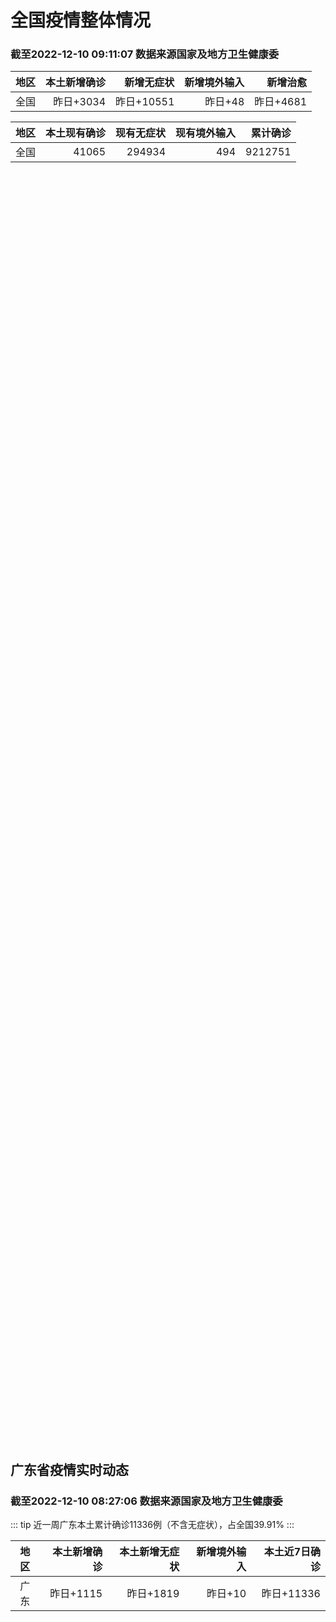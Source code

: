 
# 全国疫情整体情况
### 截至2022-12-10 09:11:07 数据来源国家及地方卫生健康委

|地区|本土新增确诊|新增无症状|新增境外输入|新增治愈|
|:--:|---:|---:|---:|---:|
|全国|昨日+3034|昨日+10551|昨日+48|昨日+4681|

|地区|本土现有确诊|现有无症状|现有境外输入|累计确诊|
|:--:|---:|---:|---:|---:|
|全国|41065|294934|494|9212751|

<ChinaMap :dataList="dataList" :title="title"/>

<div id="chinaDayModify" style="width:100%;height:500px;margin-bottom:10px;"></div>
<div id="chinaAddHistoryData" style="width:100%;height:500px;margin-bottom:10px;"></div>
<div id="chinaNowHistoryData" style="width:100%;height:500px;margin-bottom:10px;"></div>
<div id="chinaTotalHistoryData" style="width:100%;height:500px;margin-bottom:10px;"></div>


## 广东省疫情实时动态
### 截至2022-12-10 08:27:06 数据来源国家及地方卫生健康委

::: tip 近一周广东本土累计确诊11336例（不含无症状），占全国39.91%
:::

|地区|本土新增确诊|本土新增无症状|新增境外输入|本土近7日确诊|
|:--:|---:|---:|---:|---:|
|广东|昨日+1115|昨日+1819|昨日+10|昨日+11336|

<div id="guangdongModify" style="width:100%;height:500px;margin-bottom:10px;"></div>
<div id="guangdongTotalHistory" style="width:100%;height:500px;margin-bottom:10px;"></div>
<div id="guangzhouModifyHistory" style="width:100%;height:500px;margin-bottom:10px;"></div>


<script>
import * as echarts from 'echarts'
export default {
  data(){
    return {
      title: '新增本土确诊',
      dataList: [{name: '台湾', value: 0, addList: []},{name: '香港', value: 0, addList: []},{name: '湖北', value: 11, addList: [{name: '武汉', num: 11},
]},{name: '上海', value: 13, addList: [{name: '未公布来源', num: 13},
]},{name: '广东', value: 1115, addList: [{name: '广州', num: 591},
{name: '湛江', num: 74},
{name: '深圳', num: 62},
{name: '云浮', num: 55},
{name: '惠州', num: 47},
]},{name: '吉林', value: 0, addList: []},{name: '北京', value: 924, addList: [{name: '未公布来源', num: 924},
]},{name: '四川', value: 100, addList: [{name: '成都', num: 90},
{name: '泸州', num: 4},
{name: '宜宾', num: 4},
{name: '眉山', num: 1},
{name: '阿坝', num: 1},
]},{name: '海南', value: 122, addList: [{name: '海口', num: 28},
{name: '东方', num: 17},
{name: '三亚', num: 16},
{name: '儋州', num: 9},
{name: '澄迈县', num: 7},
]},{name: '河南', value: 104, addList: [{name: '郑州', num: 104},
]},{name: '内蒙古', value: 35, addList: [{name: '呼和浩特', num: 27},
{name: '鄂尔多斯', num: 5},
{name: '包头', num: 2},
{name: '赤峰', num: 1},
]},{name: '重庆', value: 240, addList: [{name: '九龙坡区', num: 131},
{name: '南岸区', num: 27},
{name: '北碚区', num: 10},
{name: '永川区', num: 9},
{name: '渝北区', num: 7},
]},{name: '福建', value: 80, addList: [{name: '厦门', num: 41},
{name: '三明', num: 10},
{name: '福州', num: 7},
{name: '漳州', num: 5},
{name: '泉州', num: 5},
]},{name: '陕西', value: 20, addList: [{name: '渭南', num: 15},
{name: '安康', num: 3},
{name: '西安', num: 1},
{name: '咸阳', num: 1},
]},{name: '黑龙江', value: 21, addList: [{name: '哈尔滨', num: 12},
{name: '齐齐哈尔', num: 4},
{name: '鸡西', num: 2},
{name: '牡丹江', num: 1},
{name: '大兴安岭', num: 1},
]},{name: '浙江', value: 71, addList: [{name: '杭州', num: 51},
{name: '宁波', num: 5},
{name: '温州', num: 4},
{name: '金华', num: 3},
{name: '绍兴', num: 2},
]},{name: '山西', value: 4, addList: [{name: '晋城', num: 2},
{name: '朔州', num: 2},
]},{name: '云南', value: 39, addList: [{name: '昭通市', num: 13},
{name: '昆明', num: 10},
{name: '迪庆州', num: 5},
{name: '未公布来源', num: 4},
{name: '保山市', num: 3},
]},{name: '山东', value: 63, addList: [{name: '济南', num: 56},
{name: '淄博', num: 4},
{name: '威海', num: 1},
{name: '聊城', num: 1},
{name: '东营', num: 1},
]},{name: '江苏', value: 12, addList: [{name: '南京', num: 5},
{name: '苏州', num: 4},
{name: '宿迁', num: 1},
{name: '南通', num: 1},
{name: '淮安', num: 1},
]},{name: '辽宁', value: 38, addList: [{name: '沈阳', num: 35},
{name: '铁岭', num: 3},
]},{name: '河北', value: 4, addList: [{name: '石家庄', num: 4},
]},{name: '新疆', value: 0, addList: []},{name: '天津', value: 0, addList: []},{name: '广西', value: 1, addList: [{name: '崇左', num: 1},
]},{name: '湖南', value: 1, addList: [{name: '郴州', num: 1},
]},{name: '贵州', value: 14, addList: [{name: '未公布来源', num: 14},
]},{name: '安徽', value: 2, addList: [{name: '安庆', num: 2},
]},{name: '甘肃', value: 0, addList: []},{name: '江西', value: 0, addList: []},{name: '西藏', value: 0, addList: []},{name: '澳门', value: 0, addList: []},{name: '青海', value: 0, addList: []},{name: '宁夏', value: 0, addList: []},{name: '南海诸岛', value: 0, addList: []}]
    }
  },
  mounted () {
    const themeObj = {"color":["#2ec7c9","#b6a2de","#5ab1ef","#ffb980","#d87a80","#8d98b3","#e5cf0d","#97b552","#95706d","#dc69aa","#07a2a4","#9a7fd1","#588dd5","#f5994e","#c05050","#59678c","#c9ab00","#7eb00a","#6f5553","#c14089"],"backgroundColor":"rgba(0,0,0,0)","textStyle":{},"title":{"textStyle":{"color":"#008acd"},"subtextStyle":{"color":"#aaaaaa"}},"line":{"itemStyle":{"borderWidth":1},"lineStyle":{"width":2},"symbolSize":3,"symbol":"emptyCircle","smooth":true},"radar":{"itemStyle":{"borderWidth":1},"lineStyle":{"width":2},"symbolSize":3,"symbol":"emptyCircle","smooth":true},"bar":{"itemStyle":{"barBorderWidth":0,"barBorderColor":"#ccc"}},"pie":{"itemStyle":{"borderWidth":0,"borderColor":"#ccc"}},"scatter":{"itemStyle":{"borderWidth":0,"borderColor":"#ccc"}},"boxplot":{"itemStyle":{"borderWidth":0,"borderColor":"#ccc"}},"parallel":{"itemStyle":{"borderWidth":0,"borderColor":"#ccc"}},"sankey":{"itemStyle":{"borderWidth":0,"borderColor":"#ccc"}},"funnel":{"itemStyle":{"borderWidth":0,"borderColor":"#ccc"}},"gauge":{"itemStyle":{"borderWidth":0,"borderColor":"#ccc"}},"candlestick":{"itemStyle":{"color":"#d87a80","color0":"#2ec7c9","borderColor":"#d87a80","borderColor0":"#2ec7c9","borderWidth":1}},"graph":{"itemStyle":{"borderWidth":0,"borderColor":"#ccc"},"lineStyle":{"width":1,"color":"#aaaaaa"},"symbolSize":3,"symbol":"emptyCircle","smooth":true,"color":["#2ec7c9","#b6a2de","#5ab1ef","#ffb980","#d87a80","#8d98b3","#e5cf0d","#97b552","#95706d","#dc69aa","#07a2a4","#9a7fd1","#588dd5","#f5994e","#c05050","#59678c","#c9ab00","#7eb00a","#6f5553","#c14089"],"label":{"color":"#eeeeee"}},"map":{"itemStyle":{"areaColor":"#dddddd","borderColor":"#eeeeee","borderWidth":0.5},"label":{"color":"#d87a80"},"emphasis":{"itemStyle":{"areaColor":"rgba(254,153,78,1)","borderColor":"#444","borderWidth":1},"label":{"color":"rgb(100,0,0)"}}},"geo":{"itemStyle":{"areaColor":"#dddddd","borderColor":"#eeeeee","borderWidth":0.5},"label":{"color":"#d87a80"},"emphasis":{"itemStyle":{"areaColor":"rgba(254,153,78,1)","borderColor":"#444","borderWidth":1},"label":{"color":"rgb(100,0,0)"}}},"categoryAxis":{"axisLine":{"show":true,"lineStyle":{"color":"#008acd"}},"axisTick":{"show":true,"lineStyle":{"color":"#333"}},"axisLabel":{"show":true,"color":"#333"},"splitLine":{"show":false,"lineStyle":{"color":["#eee"]}},"splitArea":{"show":false,"areaStyle":{"color":["rgba(250,250,250,0.3)","rgba(200,200,200,0.3)"]}}},"valueAxis":{"axisLine":{"show":true,"lineStyle":{"color":"#008acd"}},"axisTick":{"show":true,"lineStyle":{"color":"#333"}},"axisLabel":{"show":true,"color":"#333"},"splitLine":{"show":true,"lineStyle":{"color":["#eee"]}},"splitArea":{"show":true,"areaStyle":{"color":["rgba(250,250,250,0.3)","rgba(200,200,200,0.3)"]}}},"logAxis":{"axisLine":{"show":true,"lineStyle":{"color":"#008acd"}},"axisTick":{"show":true,"lineStyle":{"color":"#333"}},"axisLabel":{"show":true,"color":"#333"},"splitLine":{"show":true,"lineStyle":{"color":["#eee"]}},"splitArea":{"show":true,"areaStyle":{"color":["rgba(250,250,250,0.3)","rgba(200,200,200,0.3)"]}}},"timeAxis":{"axisLine":{"show":true,"lineStyle":{"color":"#008acd"}},"axisTick":{"show":true,"lineStyle":{"color":"#333"}},"axisLabel":{"show":true,"color":"#333"},"splitLine":{"show":true,"lineStyle":{"color":["#eee"]}},"splitArea":{"show":false,"areaStyle":{"color":["rgba(250,250,250,0.3)","rgba(200,200,200,0.3)"]}}},"toolbox":{"iconStyle":{"borderColor":"#2ec7c9"},"emphasis":{"iconStyle":{"borderColor":"#18a4a6"}}},"legend":{"textStyle":{"color":"#333333"}},"tooltip":{"axisPointer":{"lineStyle":{"color":"#008acd","width":"1"},"crossStyle":{"color":"#008acd","width":"1"}}},"timeline":{"lineStyle":{"color":"#008acd","width":1},"itemStyle":{"color":"#008acd","borderWidth":1},"controlStyle":{"color":"#008acd","borderColor":"#008acd","borderWidth":0.5},"checkpointStyle":{"color":"#2ec7c9","borderColor":"#2ec7c9"},"label":{"color":"#008acd"},"emphasis":{"itemStyle":{"color":"#a9334c"},"controlStyle":{"color":"#008acd","borderColor":"#008acd","borderWidth":0.5},"label":{"color":"#008acd"}}},"visualMap":{"color":["#5ab1ef","#e0ffff"]},"dataZoom":{"backgroundColor":"rgba(47,69,84,0)","dataBackgroundColor":"#efefff","fillerColor":"rgba(182,162,222,0.2)","handleColor":"#008acd","handleSize":"100%","textStyle":{"color":"#333333"}},"markPoint":{"label":{"color":"#eeeeee"},"emphasis":{"label":{"color":"#eeeeee"}}}}

    echarts.registerTheme('dark', (themeObj))

    this.chartChDay = echarts.init(document.getElementById("chinaDayModify"), "dark")
,this.chartChAdd = echarts.init(document.getElementById("chinaAddHistoryData"), "dark")
,this.chartChNow = echarts.init(document.getElementById("chinaNowHistoryData"), "dark")
,this.chartChTotal = echarts.init(document.getElementById("chinaTotalHistoryData"), "dark")
,this.chartGdMod = echarts.init(document.getElementById("guangdongModify"), "dark")
,this.chartGdTotal = echarts.init(document.getElementById("guangdongTotalHistory"), "dark")
,this.chartGzMod = echarts.init(document.getElementById("guangzhouModifyHistory"), "dark")


    const option_gd_mod = {
      title: {
        text: '广东疫情新增趋势（人）'
      },
      tooltip: {
        trigger: 'axis',
        axisPointer: {
          type: 'cross',
          label: {
            backgroundColor: '#6a7985'
          }
        }
      },
      legend: {
        top: 20,
        data: [{name: '本土新增确诊',icon: 'rect'}, {name: '本土新增无症状',icon: 'rect'},{name: '新增境外输入',icon: 'rect'}]
      },
      grid: {
        left: '3%',
        right: '4%',
        bottom: '3%',
        containLabel: true
      },
      toolbox: {
        feature: {
          saveAsImage: {}
        }
      },
      xAxis: {
        type: 'category',
        boundaryGap: false,
        data: ["10.12","10.13","10.14","10.15","10.16","10.17","10.18","10.19","10.20","10.21","10.22","10.23","10.24","10.25","10.26","10.27","10.28","10.29","10.30","10.31","11.01","11.02","11.03","11.04","11.05","11.06","11.07","11.08","11.09","11.10","11.11","11.12","11.13","11.14","11.15","11.16","11.17","11.18","11.19","11.20","11.21","11.22","11.23","11.24","11.25","11.26","11.27","11.28","11.29","11.30","12.01","12.02","12.03","12.04","12.05","12.06","12.07","12.08","12.09",]
      },
      yAxis: {
        type: 'value'
      },
      series: [
        {
          name: '本土新增确诊',
          type: 'line',
          areaStyle: {},
          emphasis: {
            focus: 'series'
          },
          data: [36,53,60,35,23,36,50,26,27,19,32,23,33,45,15,27,63,83,291,242,125,103,195,219,252,224,319,592,500,546,760,727,707,586,564,1246,1338,1102,1157,984,781,860,1791,892,991,1386,1347,1168,1518,1599,1782,1666,1868,1686,2120,1719,1437,1391,1115,]
        },
        {
          name: '本土新增无症状',
          type: 'line',
          areaStyle: {},
          emphasis: {
            focus: 'series'
          },
          data: [17,21,29,29,38,61,48,58,62,74,59,70,62,67,84,88,136,195,468,458,298,356,470,669,1330,1882,2330,2611,2507,2461,2996,3541,3941,5047,6215,8576,9110,8535,8381,8101,8241,7951,7505,7584,7405,7705,7761,7725,7236,6315,6010,5053,4785,4816,3421,3200,2713,1989,1819,]
        },
        {
          name: '新增境外输入',
          type: 'line',
          areaStyle: {},
          emphasis: {
            focus: 'series'
          },
          data: [17,15,24,18,18,11,12,14,25,17,9,19,12,6,5,11,14,14,8,7,10,12,13,9,21,10,12,16,14,23,9,15,19,19,24,10,20,13,21,38,35,23,19,23,25,23,24,19,11,12,16,12,14,17,15,15,14,12,10,]
        }
      ]
    };

    const option_gd_total = {
      title: {
        text: '广东疫情概览（人）'
      },
      tooltip: {
        trigger: 'axis',
        axisPointer: {
          type: 'cross',
          label: {
            backgroundColor: '#6a7985'
          }
        }
      },
      legend: {
        top: 20,
        data: [{name: '累计确诊',icon: 'rect'},{name: '累计治愈',icon: 'rect'}]
      },
      grid: {
        left: '3%',
        right: '4%',
        bottom: '3%',
        containLabel: true
      },
      toolbox: {
        feature: {
          saveAsImage: {}
        }
      },
      xAxis: {
        type: 'category',
        boundaryGap: false,
        data: ["10.12","10.13","10.14","10.15","10.16","10.17","10.18","10.19","10.20","10.21","10.22","10.23","10.24","10.25","10.26","10.27","10.28","10.29","10.30","10.31","11.01","11.02","11.03","11.04","11.05","11.06","11.07","11.08","11.09","11.10","11.11","11.12","11.13","11.14","11.15","11.16","11.17","11.18","11.19","11.20","11.21","11.22","11.23","11.24","11.25","11.26","11.27","11.28","11.29","11.30","12.01","12.02","12.03","12.04","12.05","12.06","12.07","12.08","12.09",]
      },
      yAxis: {
        type: 'value'
      },
      series: [
        {
          name: '累计确诊',
          type: 'line',
          areaStyle: {},
          emphasis: {
            focus: 'series'
          },
          data: [10691,10759,10843,10896,10947,10994,11056,11106,11138,11174,11215,11257,11302,11353,11373,11411,11488,11585,11884,12133,12268,12383,12591,12819,13092,13336,13657,14264,14779,15348,16117,16859,17585,18190,18778,20034,21392,22507,23685,24707,25523,26406,28216,29131,30147,31556,32927,34114,35643,37254,38666,40344,42226,43929,46450,48187,49638,51041,52166,]
        },
        {
          name: '累计治愈',
          type: 'line',
          areaStyle: {},
          emphasis: {
            focus: 'series'
          },
          data: [10091,10127,10127,10127,10178,10239,10298,10298,10298,10298,10298,10298,10298,10298,10298,10298,10298,10298,10298,10298,10298,10298,10298,10298,10298,10298,10298,11470,11470,11470,11470,11470,11470,11470,11470,11470,11470,11470,11470,11470,11470,11470,11470,11470,11470,11470,11470,11470,22472,22472,24794,24794,24794,24794,24794,24794,24794,24794,24794,]
        }
      ]
    };

    const option_gz_mod = {
      title: {
        text: '广州疫情新增趋势（人）'
      },
      tooltip: {
        trigger: 'axis',
        axisPointer: {
          type: 'cross',
          label: {
            backgroundColor: '#6a7985'
          }
        }
      },
      legend: {
        top: 20,
        data: [{name: '本土新增确诊',icon: 'rect'},{name: '本土新增无症状',icon: 'rect'}]
      },
      grid: {
        left: '3%',
        right: '4%',
        bottom: '3%',
        containLabel: true
      },
      toolbox: {
        feature: {
          saveAsImage: {}
        }
      },
      xAxis: {
        type: 'category',
        boundaryGap: false,
        data: ["1012","1013","1014","1015","1016","1017","1018","1019","1020","1021","1022","1023","1024","1025","1026","1027","1028","1029","1030","1031","1101","1102","1103","1104","1105","1106","1107","1108","1109","1110","1111","1112","1113","1114","1115","1116","1117","1118","1119","1120","1121","1122","1123","1124","1125","1126","1127","1128","1129","1130","1201","1202","1203","1204","1205","1206","1207","1208","1209",]
      },
      yAxis: {
        type: 'value'
      },
      series: [
        {
          name: '本土新增确诊',
          type: 'line',
          areaStyle: {},
          emphasis: {
            focus: 'series'
          },
          data: [10,25,23,20,3,16,22,6,10,12,18,16,22,27,11,19,54,66,232,190,85,83,149,168,183,158,232,478,423,466,694,662,656,552,509,1189,1241,983,1050,882,681,722,1645,734,824,1177,1129,959,1236,1313,1468,1201,1197,1044,1505,1233,1042,968,591,]
        },
        {
          name: '本土新增无症状',
          type: 'line',
          areaStyle: {},
          emphasis: {
            focus: 'series'
          },
          data: [7,3,8,16,27,43,31,44,46,46,39,53,43,46,39,46,85,125,295,289,253,323,430,635,1259,1813,2263,2546,2430,2358,2921,3464,3876,4977,6138,8486,8989,8444,8234,7885,7957,7735,7192,7267,7058,7266,7166,6993,6454,5629,5185,4096,3771,3663,2262,2090,1640,1005,804,]
        }
      ]
    };

    const option_ch_day  = {
      series: [
        {
          type: 'treemap',
          data: [
            {
              name: '本土新增确诊昨日+3034',
              value: 3034,
            },
            {
              name: '新增无症状昨日+10551',
              value: 10551,
            },
            {
              name: '新增境外输入昨日+48',
              value: 48,
            },
            {
              name: '新增治愈昨日+4681',
              value: 4681,
            },
          ]
        }
      ]
    };

    const option_ch_add = {
      title: {
        text: '新增疫情整体走势'
      },
      tooltip: {
        trigger: 'axis',
        axisPointer: {
          type: 'cross',
          label: {
            backgroundColor: '#6a7985'
          }
        }
      },
      legend: {
        top: 20,
        data: [{name: '本土确诊',icon: 'rect'}, {name: '无症状感染',icon: 'rect'},{name: '新增境外输入',icon: 'rect'}]
      },
      grid: {
        left: '3%',
        right: '4%',
        bottom: '3%',
        containLabel: true
      },
      toolbox: {
        feature: {
          saveAsImage: {}
        }
      },
      xAxis: {
        type: 'category',
        boundaryGap: false,
        data: ["10.10","10.11","10.12","10.13","10.14","10.15","10.16","10.17","10.18","10.19","10.20","10.21","10.22","10.23","10.24","10.25","10.26","10.27","10.28","10.29","10.30","10.31","11.01","11.02","11.03","11.04","11.05","11.06","11.07","11.08","11.09","11.10","11.11","11.12","11.13","11.14","11.15","11.16","11.17","11.18","11.19","11.20","11.21","11.22","11.23","11.24","11.25","11.26","11.27","11.28","11.29","11.30","12.01","12.02","12.03","12.04","12.05","12.06","12.07","12.08","12.09",]
      },
      yAxis: {
        type: 'value'
      },
      series: [
        {
          name: '本土确诊',
          type: 'line',
          areaStyle: {},
          emphasis: {
            focus: 'series'
          },
          data: [427,374,322,249,291,174,182,208,204,164,158,159,155,173,205,297,193,214,324,353,479,498,409,531,704,596,526,535,843,1294,1133,1150,1452,1675,1747,1621,1568,2328,2276,2055,2204,2277,2145,2641,3927,3041,3405,3648,3748,3561,4236,4080,4233,3933,4168,4247,4988,4351,4031,3588,3034,]
        },
        {
          name: '无症状感染',
          type: 'line',
          areaStyle: {},
          emphasis: {
            focus: 'series'
          },
          data: [1662,1386,1154,1010,900,668,534,587,630,643,638,658,683,751,875,944,924,1123,1153,1566,2220,2221,2346,2669,3167,3063,3894,4961,6632,6882,7691,9385,10351,13086,14325,16151,18491,20804,22853,22208,22011,24547,25754,26242,27517,29654,31504,35858,36304,34860,33376,31720,30539,28894,27433,25477,22859,20764,17134,13004,10551,]
        },
        {
          name: '新增境外输入',
          type: 'line',
          areaStyle: {},
          emphasis: {
            focus: 'series'
          },
          data: [64,43,50,64,70,70,63,42,43,47,56,56,52,48,41,41,38,48,53,48,42,49,56,50,53,61,62,34,47,52,52,59,52,36,47,40,55,60,86,82,63,88,80,78,83,62,69,61,74,63,52,70,45,55,45,71,58,58,48,49,48,]
        }
      ]
    };

    const option_ch_now = {
      title: {
        text: '现有疫情整体走势'
      },
      tooltip: {
        trigger: 'axis',
        axisPointer: {
          type: 'cross',
          label: {
            backgroundColor: '#6a7985'
          }
        }
      },
      legend: {
        top: 20,
        data: [{name: '本土确诊',icon: 'rect'}, {name: '无症状感染',icon: 'rect'},{name: '新增境外输入',icon: 'rect'}]
      },
      grid: {
        left: '3%',
        right: '4%',
        bottom: '3%',
        containLabel: true
      },
      toolbox: {
        feature: {
          saveAsImage: {}
        }
      },
      xAxis: {
        type: 'category',
        boundaryGap: false,
        data: ["10.10","10.11","10.12","10.13","10.14","10.15","10.16","10.17","10.18","10.19","10.20","10.21","10.22","10.23","10.24","10.25","10.26","10.27","10.28","10.29","10.30","10.31","11.01","11.02","11.03","11.04","11.05","11.06","11.07","11.08","11.09","11.10","11.11","11.12","11.13","11.14","11.15","11.16","11.17","11.18","11.19","11.20","11.21","11.22","11.23","11.24","11.25","11.26","11.27","11.28","11.29","11.30","12.01","12.02","12.03","12.04","12.05","12.06","12.07","12.08","12.09",]
      },
      yAxis: {
        type: 'value'
      },
      series: [
        {
          name: '本土确诊',
          type: 'line',
          areaStyle: {},
          emphasis: {
            focus: 'series'
          },
          data: [3460,3637,3779,3824,3906,3854,3808,3777,3677,3595,3529,3362,3245,3179,3062,3127,3104,3107,3252,3440,3751,4101,4324,4641,5070,5473,5792,6113,6742,7801,8635,9385,10387,11647,12855,13935,14820,16631,17901,19102,20202,21550,22606,23923,26090,27429,28985,30646,32348,33190,34851,36571,38012,38648,39571,40008,41882,42366,42724,42640,41065,]
        },
        {
          name: '无症状感染',
          type: 'line',
          areaStyle: {},
          emphasis: {
            focus: 'series'
          },
          data: [644,623,618,632,657,650,655,636,635,623,624,624,629,605,592,578,562,551,549,547,527,537,530,523,527,530,532,504,502,512,520,530,532,528,534,538,525,541,576,607,627,660,690,707,723,735,760,764,781,777,765,776,736,710,657,625,599,589,542,518,494,]
        },
        {
          name: '新增境外输入',
          type: 'line',
          areaStyle: {},
          emphasis: {
            focus: 'series'
          },
          data: [11944,12805,13455,13998,14442,14606,14679,14750,14715,14774,14658,14360,14193,14094,14026,14399,14475,14817,15140,15931,17538,19036,20631,22423,24734,26924,30018,34158,39861,45493,51292,59141,67715,79170,91603,105362,120524,136643,154412,172048,188616,207376,226934,245895,264312,281195,299495,318626,340796,360424,375154,386771,394333,394150,389264,382512,369357,354890,340392,320318,294934,]
        }
      ]
    };

    const option_ch_total = {
      title: {
        text: '累计疫情整体走势'
      },
      tooltip: {
        trigger: 'axis',
        axisPointer: {
          type: 'cross',
          label: {
            backgroundColor: '#6a7985'
          }
        }
      },
      legend: {
        top: 20,
        data: [{name: '确诊(含港澳台)', con: 'rect'}, {name: '死亡(含港澳台)',icon: 'rect'}]
      },
      grid: {
        left: '3%',
        right: '4%',
        bottom: '3%',
        containLabel: true
      },
      toolbox: {
        feature: {
          saveAsImage: {}
        }
      },
      xAxis: {
        type: 'category',
        boundaryGap: false,
        data: ["10.10","10.11","10.12","10.13","10.14","10.15","10.16","10.17","10.18","10.19","10.20","10.21","10.22","10.23","10.24","10.25","10.26","10.27","10.28","10.29","10.30","10.31","11.01","11.02","11.03","11.04","11.05","11.06","11.07","11.08","11.09","11.10","11.11","11.12","11.13","11.14","11.15","11.16","11.17","11.18","11.19","11.20","11.21","11.22","11.23","11.24","11.25","11.26","11.27","11.28","11.29","11.30","12.01","12.02","12.03","12.04","12.05","12.06","12.07","12.08","12.09",]
      },
      yAxis: {
        type: 'value'
      },
      series: [
        {
          name: '确诊(含港澳台)',
          type: 'line',
          areaStyle: {},
          emphasis: {
            focus: 'series'
          },
          data: [7578751,7621171,7621171,7621171,7778306,7822739,7865269,7895059,7895059,7895059,8026778,8064765,8101522,8137786,8137786,8137786,8246496,8283181,8318921,8352484,8385213,8409023,8444367,8478830,8510115,8538758,8565587,8591083,8609153,8635852,8662662,8686925,8709454,8731122,8752310,8771347,8792321,8818365,8841863,8862956,8882454,8901981,8917011,8938818,8961750,8981987,9000592,9018455,9036539,9051741,9074256,9074256,9074256,9074256,9074256,9074256,9190921,9212751,9212751,9212751,9212751,]
        },
        {
          name: '死亡(含港澳台)',
          type: 'line',
          areaStyle: {},
          emphasis: {
            focus: 'series'
          },
          data: [26823,26823,26823,26823,26823,26823,26823,26823,26823,26823,26823,26823,26823,26823,26823,26823,26823,26823,26823,26823,26823,26823,26823,26823,26823,26823,26823,26823,28900,28939,28939,28939,28939,28939,28939,28939,28939,28939,28939,28939,28939,28939,28939,28939,28939,28939,28939,28939,28939,28939,28939,28939,28939,28939,28939,28939,28939,28939,28939,28939,28939,]
        }
      ]
    };

    this.chartGdMod.setOption(option_gd_mod);
    this.chartGdTotal.setOption(option_gd_total);
    this.chartGzMod.setOption(option_gz_mod);
    this.chartChDay.setOption(option_ch_day);
    this.chartChAdd.setOption(option_ch_add);
    this.chartChNow.setOption(option_ch_now);
    this.chartChTotal.setOption(option_ch_total);

    window.onresize = () => {
      this.chartGdMod.resize()
      this.chartGdTotal.resize()
      this.chartGzMod.resize()
      this.chartChDay.resize()
      this.chartChAdd.resize()
      this.chartChNow.resize()
      this.chartChTotal.resize()
    }
  }
}
</script>

## 广东省各地区疫情情况

::: danger 1802个中高风险地区
:::

|地区|本土新增确诊|本土新增无症状|本土近7日确诊|中高风险地区|
|:--:|---:|---:|---:|---:|
|广州|+591|+804|+7580|+1311|
|湛江|+74|+20|+419|+4|
|深圳|+62|+68|+690|+223|
|云浮|+55|+24|+108|0|
|惠州|+47|+26|+221|+86|
|阳江|+44|+14|+213|+1|
|潮州|+43|+5|+194|0|
|中山|+40|+6|+294|+15|
|江门|+39|+50|+212|+3|
|珠海|+35|+62|+132|0|
|佛山|+18|+73|+285|+4|
|东莞|+13|+90|+58|+57|
|韶关|+13|+69|+182|+10|
|茂名|+11|+57|+281|+44|
|汕头|+10|+14|+161|0|
|河源|+8|+36|+58|+4|
|清远|+7|+72|+124|+19|
|肇庆|+4|+54|+103|+2|
|梅州|+1|+136|+5|0|
|揭阳|0|+96|+4|+19|
|汕尾|0|+43|+3|0|


## 广东疫情热点动态

  
### 12-10 08:37
::: tip 12月9日深圳新增62例确诊和68例无症状感染者
12月9日0-24时，深圳新增62例确诊和68例无症状感染者。
其中，在集中隔离观察人员中发现52例，在居家隔离医学观察人员中发现10例，在闭环管理的重点人员筛查中发现3例，在高风险区筛查中发现1例，...

深圳卫健委

[阅读全文](https://mp.weixin.qq.com/s/0onal_WVpIUJlCxnzhzfog)
:::

### 12-10 07:55
::: tip 2022年12月10日广东省新冠肺炎疫情情况
12月9日0-24时，全省新增本土确诊病例993例（广州484例，深圳62例，珠海34例，汕头10例，佛山18例，韶关13例，河源8例，梅州1例，惠州47例，中山40例，江门39例，阳江44例，湛江7...

信息来源：成都商报红星新闻

[阅读全文](https://h5.baike.qq.com/mobile/landing.html?docid=20221210A00TO000&isNews=1&adtag=wxjk.yqssc.yqdt)
:::

### 12-09 23:31
::: tip 广州：12月12日起，高二、高三年级学生以自愿为原则返校开展线下教学
广州市教育局网站12月9日发布广州市新型冠状病毒肺炎疫情防控指挥部办公室教育疫情防控工作专班关于下一阶段教育教学工作安排的通知。内容如下：
各区新冠肺炎防控指挥办，市新冠肺炎防控指挥办教育防控专班各成...

界面新闻

[阅读全文](https://view.inews.qq.com/a/20221209A0AY7G00?uid=101705948131&chlid=_qqnews_custom_search_pictext#)
:::

### 12-09 22:15
::: tip 专家谈疫情防控“中国方案”，中医药及中西医结合救治效果显著
 中新网北京12月9日电（韦香惠）9日，国务院联防联控机制召开新闻发布会，介绍中西医结合医疗服务保障有关情况。  国家中医药管理局医政司司长贾忠武表示，新冠肺炎疫情发生以来，中西医结合、中西药并用成为...

信息来源：中国新闻网

[阅读全文](https://h5.baike.qq.com/mobile/landing.html?docid=20221209A0AHSM00&isNews=1&adtag=wxjk.yqssc.yqdt)
:::

### 12-09 17:46
::: tip 阳性产妇在亚定点医院顺利分娩 专家提醒：孕期可补种疫苗
12月9日凌晨3时许，广州医科大学附属第三医院黄埔院区内，一位新冠病毒孕产妇感染者在医护人员的护航下，平安分娩。这是广医三院黄埔院区自11月30日作为孕产妇新冠肺炎亚定点救治医院以来，首例新冠病毒感染...

信息来源：南方都市报

[阅读全文](https://h5.baike.qq.com/mobile/landing.html?docid=20221209A078I200&isNews=1&adtag=wxjk.yqssc.yqdt)
:::

### 12-09 17:04
::: tip 健康码会走入历史吗？存储的数据将何去何从？
21世纪经济报道记者 王俊 实习生 夏川、骆婷 北京报道随着“新十条”等政策出台，防控措施叠加优化，出门看码、全民核酸的时代似乎告一段落，不少地方已撤下健康码海报，“告别健康码”也登上热搜榜。2020...

信息来源：21世纪经济报道

[阅读全文](https://h5.baike.qq.com/mobile/landing.html?docid=20221209A06HEP00&isNews=1&adtag=wxjk.yqssc.yqdt)
:::

### 12-09 16:02
::: tip 潮安新增19例确诊病例
  12月9日，潮州市潮安区新型冠状病毒肺炎疫情防控指挥部办公室发布通报，12月8日0-24时，潮安区新增19例新冠肺炎确诊病例（轻型）。其中5例在集中隔离场所隔离观察人员中发现，5例在密切接触者筛查...

信息来源：南方PLUS

[阅读全文](https://h5.baike.qq.com/mobile/landing.html?docid=20221209A05LHH00&isNews=1&adtag=wxjk.yqssc.yqdt)
:::

### 12-09 15:59
::: tip 深圳公布54家发热门诊！请“点对点”前往，尽量不坐公交地铁
“新十条”落地后，医疗机构正“压力山大”，而发热门诊首当其冲。



一来，发热门诊是鉴别发热患者是否感染新冠病毒的重要“哨点”。



二来，冬季也是流感高发的季节，因流感等疾病而产生发热症状的患者...

深圳卫健委

[阅读全文](https://mp.weixin.qq.com/s?__biz=MzIxNDA0MTExMg==&mid=2652206499&idx=1&sn=869d235fe1145658b713a9031927f93f&chksm=8c4c42d4bb3bcbc239cff78aa59ccaf0c44b0821b8f4e990130d26669dca8fb3743f47169114&mpshare=1&scene=1&srcid=1209YmdPKVbxtNbrOWuNPpgp&sharer_sharetime=1670575281084&sharer_shareid=d35647f873619e01ec6c2f6ddaa3a96d&version=4.0.20.6020&platform=win#rd)
:::

### 12-09 15:14
::: tip 广州海珠区琶洲街和华洲街新增高风险区，赤岗等街道部分区域调整为低风险区
南方网讯 12月9日，广州市海珠区新型冠状病毒肺炎疫情防控指挥部办公室发布通告，琶洲街、华洲街部分区域划定高风险区，赤岗等街道部分高风险区调整为低风险区，实行“个人防护、避免聚集”防控措施。详情如下：...

南方新闻网

[阅读全文](https://view.inews.qq.com/a/20221209A052TB00?uid=100188415180&chlid=_qqnews_custom_search_pictext#)
:::

### 12-09 14:40
::: tip 通过网约车等跨区域出行乘客不再查验核酸检测阴性证明和健康码
新华社北京12月8日电（记者叶昊鸣）交通运输部8日发布通知，将优化核酸检测查验措施，对通过道路水路客运、公交、出租车（网约车）跨区域出行乘客不再查验核酸检测阴性证明和健康码，配合属地联防联控机制取消落...

信息来源：北京青年报官网

[阅读全文](https://h5.baike.qq.com/mobile/landing.html?docid=20221209A04Q6D00&isNews=1&adtag=wxjk.yqssc.yqdt)
:::


## 广州疫情热点动态

  
### 12-10 08:37
::: tip 12月9日深圳新增62例确诊和68例无症状感染者
12月9日0-24时，深圳新增62例确诊和68例无症状感染者。
其中，在集中隔离观察人员中发现52例，在居家隔离医学观察人员中发现10例，在闭环管理的重点人员筛查中发现3例，在高风险区筛查中发现1例，...

深圳卫健委

[阅读全文](https://mp.weixin.qq.com/s/0onal_WVpIUJlCxnzhzfog)
:::

### 12-10 07:55
::: tip 2022年12月10日广东省新冠肺炎疫情情况
12月9日0-24时，全省新增本土确诊病例993例（广州484例，深圳62例，珠海34例，汕头10例，佛山18例，韶关13例，河源8例，梅州1例，惠州47例，中山40例，江门39例，阳江44例，湛江7...

信息来源：成都商报红星新闻

[阅读全文](https://h5.baike.qq.com/mobile/landing.html?docid=20221210A00TO000&isNews=1&adtag=wxjk.yqssc.yqdt)
:::

### 12-09 23:31
::: tip 广州：12月12日起，高二、高三年级学生以自愿为原则返校开展线下教学
广州市教育局网站12月9日发布广州市新型冠状病毒肺炎疫情防控指挥部办公室教育疫情防控工作专班关于下一阶段教育教学工作安排的通知。内容如下：
各区新冠肺炎防控指挥办，市新冠肺炎防控指挥办教育防控专班各成...

界面新闻

[阅读全文](https://view.inews.qq.com/a/20221209A0AY7G00?uid=101705948131&chlid=_qqnews_custom_search_pictext#)
:::

### 12-09 22:15
::: tip 专家谈疫情防控“中国方案”，中医药及中西医结合救治效果显著
 中新网北京12月9日电（韦香惠）9日，国务院联防联控机制召开新闻发布会，介绍中西医结合医疗服务保障有关情况。  国家中医药管理局医政司司长贾忠武表示，新冠肺炎疫情发生以来，中西医结合、中西药并用成为...

信息来源：中国新闻网

[阅读全文](https://h5.baike.qq.com/mobile/landing.html?docid=20221209A0AHSM00&isNews=1&adtag=wxjk.yqssc.yqdt)
:::

### 12-09 17:46
::: tip 阳性产妇在亚定点医院顺利分娩 专家提醒：孕期可补种疫苗
12月9日凌晨3时许，广州医科大学附属第三医院黄埔院区内，一位新冠病毒孕产妇感染者在医护人员的护航下，平安分娩。这是广医三院黄埔院区自11月30日作为孕产妇新冠肺炎亚定点救治医院以来，首例新冠病毒感染...

信息来源：南方都市报

[阅读全文](https://h5.baike.qq.com/mobile/landing.html?docid=20221209A078I200&isNews=1&adtag=wxjk.yqssc.yqdt)
:::

### 12-09 17:04
::: tip 健康码会走入历史吗？存储的数据将何去何从？
21世纪经济报道记者 王俊 实习生 夏川、骆婷 北京报道随着“新十条”等政策出台，防控措施叠加优化，出门看码、全民核酸的时代似乎告一段落，不少地方已撤下健康码海报，“告别健康码”也登上热搜榜。2020...

信息来源：21世纪经济报道

[阅读全文](https://h5.baike.qq.com/mobile/landing.html?docid=20221209A06HEP00&isNews=1&adtag=wxjk.yqssc.yqdt)
:::

### 12-09 16:02
::: tip 潮安新增19例确诊病例
  12月9日，潮州市潮安区新型冠状病毒肺炎疫情防控指挥部办公室发布通报，12月8日0-24时，潮安区新增19例新冠肺炎确诊病例（轻型）。其中5例在集中隔离场所隔离观察人员中发现，5例在密切接触者筛查...

信息来源：南方PLUS

[阅读全文](https://h5.baike.qq.com/mobile/landing.html?docid=20221209A05LHH00&isNews=1&adtag=wxjk.yqssc.yqdt)
:::

### 12-09 15:59
::: tip 深圳公布54家发热门诊！请“点对点”前往，尽量不坐公交地铁
“新十条”落地后，医疗机构正“压力山大”，而发热门诊首当其冲。



一来，发热门诊是鉴别发热患者是否感染新冠病毒的重要“哨点”。



二来，冬季也是流感高发的季节，因流感等疾病而产生发热症状的患者...

深圳卫健委

[阅读全文](https://mp.weixin.qq.com/s?__biz=MzIxNDA0MTExMg==&mid=2652206499&idx=1&sn=869d235fe1145658b713a9031927f93f&chksm=8c4c42d4bb3bcbc239cff78aa59ccaf0c44b0821b8f4e990130d26669dca8fb3743f47169114&mpshare=1&scene=1&srcid=1209YmdPKVbxtNbrOWuNPpgp&sharer_sharetime=1670575281084&sharer_shareid=d35647f873619e01ec6c2f6ddaa3a96d&version=4.0.20.6020&platform=win#rd)
:::

### 12-09 15:14
::: tip 广州海珠区琶洲街和华洲街新增高风险区，赤岗等街道部分区域调整为低风险区
南方网讯 12月9日，广州市海珠区新型冠状病毒肺炎疫情防控指挥部办公室发布通告，琶洲街、华洲街部分区域划定高风险区，赤岗等街道部分高风险区调整为低风险区，实行“个人防护、避免聚集”防控措施。详情如下：...

南方新闻网

[阅读全文](https://view.inews.qq.com/a/20221209A052TB00?uid=100188415180&chlid=_qqnews_custom_search_pictext#)
:::

### 12-09 14:40
::: tip 通过网约车等跨区域出行乘客不再查验核酸检测阴性证明和健康码
新华社北京12月8日电（记者叶昊鸣）交通运输部8日发布通知，将优化核酸检测查验措施，对通过道路水路客运、公交、出租车（网约车）跨区域出行乘客不再查验核酸检测阴性证明和健康码，配合属地联防联控机制取消落...

信息来源：北京青年报官网

[阅读全文](https://h5.baike.qq.com/mobile/landing.html?docid=20221209A04Q6D00&isNews=1&adtag=wxjk.yqssc.yqdt)
:::

